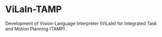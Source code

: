 # ViLaIn-TAMP
Development of Vision-Language Interpreter (ViLaIn) for Integrated Task and Motion Planning (TAMP) .
